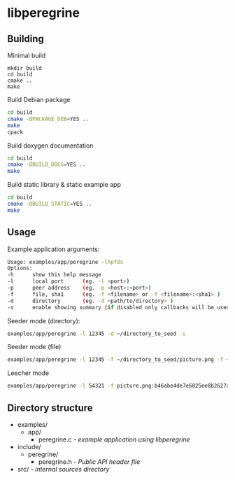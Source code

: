 # libperegrine

## Building

Minimal build
```shell script
mkdir build
cd build
cmake ..
make
```

Build Debian package
```bash
cd build
cmake -DPACKAGE_DEB=YES ..
make
cpack
```

Build doxygen documentation
```bash
cd build
cmake -DBUILD_DOCS=YES ..
make
```

Build static library & static example app
```bash
cd build
cmake -DBUILD_STATIC=YES ..
make
```

## Usage

Example application arguments:

```bash
Usage: examples/app/peregrine -lhpfds 
Options:
-h      show this help message 
-l      local port      (eg. -l <port>) 
-p      peer address    (eg. -p <host>:<port>) 
-f      file, sha1      (eg. -f <filename> or -f <filename>:<sha1> ) 
-d      directory       (eg. -d <path/to/directory> ) 
-s      enable showing summary (if disabled only callbacks will be used )
```

Seeder mode (directory):

```bash
examples/app/peregrine -l 12345 -d ~/directory_to_seed -s
```

Seeder mode (file)

```bash
examples/app/peregrine -l 12345 -f ~/directory_to_seed/picture.png -f ~/directory_to_seed/file2.jpg -s
```

Leecher mode

```bash
examples/app/peregrine -l 54321 -f picture.png:b46abe4de7e6825ee8b2627a8d6723e471ace343 -p  127.0.0.1:12345 -s
```

## Directory structure

- examples/
  - app/
    - peregrine.c *- example application using libperegrine*
- include/
  - peregrine/
    - peregrine.h *- Public API header file*
- src/ *- internal sources directory*
